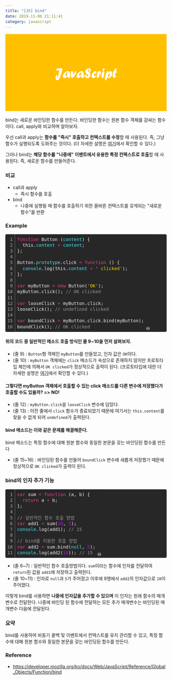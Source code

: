 ```yaml
---
title: "[JS] bind"
date: 2019-11-06 21:11:41
category: javascript
---
```


![](images/javascript.png)

bind는 새로운 바인딩한 함수를 만든다. 바인딩한 함수는 원본 함수 객체를 감싸는 함수이다. call, apply와 비교하며 알아보자.

우선 call과 apply는 **함수를 "즉시" 호출하고 컨텍스트를 수정**할 때 사용된다. 즉, 그냥 함수가 실행되도록 도와주는 것이다. (더 자세한 설명은 [여기](https://jess2.xyz/JavaScript/call-apply/)에서 확인할 수 있다.)

그러나 bind는 **해당 함수를 "나중에" 이벤트에서 유용한 특정 컨텍스트로 호출**할 때 사용된다. 즉, 새로운 함수를 만들어준다.

### 비교
- call과 apply
    - 즉시 함수를 호출
- bind
    - 나중에 실행될 때 함수를 호출하기 위한 올바른 컨텍스트를 갖게되는 "새로운 함수"를 반환

### Example
<div class="colorscripter-code" style="color:#f0f0f0;font-family:'Fira Code', 'Consolas', 'Monaco', 'Andale Mono', 'Ubuntu Mono', monospace !important; position:relative !important;overflow:auto"><table class="colorscripter-code-table" style="margin:0;padding:0;border:none;background-color:#272727;border-radius:4px;" cellspacing="0" cellpadding="0"><tr><td style="padding:6px;border-right:2px solid #4f4f4f"><div style="margin:0;padding:0;word-break:normal;text-align:right;color:#aaa;font-family:'Fira Code', 'Consolas', 'Monaco', 'Andale Mono', 'Ubuntu Mono', monospace !important;line-height:130%"><div style="line-height:130%">1</div><div style="line-height:130%">2</div><div style="line-height:130%">3</div><div style="line-height:130%">4</div><div style="line-height:130%">5</div><div style="line-height:130%">6</div><div style="line-height:130%">7</div><div style="line-height:130%">8</div><div style="line-height:130%">9</div><div style="line-height:130%">10</div><div style="line-height:130%">11</div><div style="line-height:130%">12</div><div style="line-height:130%">13</div><div style="line-height:130%">14</div><div style="line-height:130%">15</div><div style="line-height:130%">16</div></div></td><td style="padding:6px 0;text-align:left"><div style="margin:0;padding:0;color:#f0f0f0;font-family:'Fira Code', 'Consolas', 'Monaco', 'Andale Mono', 'Ubuntu Mono', monospace !important;line-height:130%"><div style="padding:0 6px; white-space:pre; line-height:130%"><span style="color:#ff3399">function</span>&nbsp;Button&nbsp;(<span style="color:#4be6fa">content</span>)&nbsp;{</div><div style="padding:0 6px; white-space:pre; line-height:130%">&nbsp;&nbsp;this.<span style="color:#4be6fa">content</span>&nbsp;<span style="color:#0086b3"></span><span style="color:#ff3399">=</span>&nbsp;<span style="color:#4be6fa">content</span>;</div><div style="padding:0 6px; white-space:pre; line-height:130%">};</div><div style="padding:0 6px; white-space:pre; line-height:130%">&nbsp;</div><div style="padding:0 6px; white-space:pre; line-height:130%">Button.<span style="color:#4be6fa">prototype</span>.click&nbsp;<span style="color:#0086b3"></span><span style="color:#ff3399">=</span>&nbsp;<span style="color:#ff3399">function</span>&nbsp;()&nbsp;{</div><div style="padding:0 6px; white-space:pre; line-height:130%">&nbsp;&nbsp;<span style="color:#4be6fa">console</span>.log(this.<span style="color:#4be6fa">content</span>&nbsp;<span style="color:#0086b3"></span><span style="color:#ff3399">+</span>&nbsp;<span style="color:#ffd500">'&nbsp;clicked'</span>);</div><div style="padding:0 6px; white-space:pre; line-height:130%">};</div><div style="padding:0 6px; white-space:pre; line-height:130%">&nbsp;</div><div style="padding:0 6px; white-space:pre; line-height:130%"><span style="color:#ff3399">var</span>&nbsp;myButton&nbsp;<span style="color:#0086b3"></span><span style="color:#ff3399">=</span>&nbsp;<span style="color:#ff3399">new</span>&nbsp;Button(<span style="color:#ffd500">'OK'</span>);</div><div style="padding:0 6px; white-space:pre; line-height:130%">myButton.click();&nbsp;<span style="color:#999999">//&nbsp;OK&nbsp;clicked</span></div><div style="padding:0 6px; white-space:pre; line-height:130%">&nbsp;</div><div style="padding:0 6px; white-space:pre; line-height:130%"><span style="color:#ff3399">var</span>&nbsp;looseClick&nbsp;<span style="color:#0086b3"></span><span style="color:#ff3399">=</span>&nbsp;myButton.click;</div><div style="padding:0 6px; white-space:pre; line-height:130%">looseClick();&nbsp;<span style="color:#999999">//&nbsp;undefined&nbsp;clicked</span></div><div style="padding:0 6px; white-space:pre; line-height:130%">&nbsp;</div><div style="padding:0 6px; white-space:pre; line-height:130%"><span style="color:#ff3399">var</span>&nbsp;boundClick&nbsp;<span style="color:#0086b3"></span><span style="color:#ff3399">=</span>&nbsp;myButton.click.bind(myButton);</div><div style="padding:0 6px; white-space:pre; line-height:130%">boundClick();&nbsp;<span style="color:#999999">//&nbsp;OK&nbsp;clicked</span></div></div></td><td style="vertical-align:bottom;padding:0 2px 4px 0"><a href="http://colorscripter.com/info#e" target="_blank" style="text-decoration:none;color:white"><span style="font-size:9px;word-break:normal;background-color:#4f4f4f;color:white;border-radius:10px;padding:1px">cs</span></a></td></tr></table></div>

#### 위의 코드 중 일반적인 메소드 호출 방식인 줄 9~10을 먼저 살펴보자.
- (줄 9) : `Button`형 객체인 `myButton`를 만들었고, 인자 값은 `OK`이다.
- (줄 10) : `myButton` 객체에는 `click` 메소드가 속성으로 존재하지 않지만 프로토타입 체인에 의해서 `OK clicked`가 정상적으로 출력이 된다.
(프로토타입에 대한 더 자세한 설명은 [여기](https://jess2.xyz/JavaScript/prototype/)에서 확인할 수 있다.)

#### 그렇다면 myButton 객체에서 호출할 수 있는 click 메소드를 다른 변수에 저장했다가 호출할 수도 있을까? **=> NO!**

- (줄 12) : `myButton.click`을 `looseClick` 변수에 담았다.
- (줄 13) : 이전 줄에서 `click` 함수가 종료되었기 때문에 여기서는 `this.content`를 찾을 수 없게 되어 `undefined`가 출력된다.

#### bind 메소드는 이와 같은 문제를 해결해준다.
bind 메소드는 특정 함수에 대해 원본 함수와 동일한 본문을 갖는 바인딩된 함수를 만든다
- (줄 15~16) : 바인딩된 함수를 만들어 `boundClick` 변수에 새롭게 저장했기 때문에 정상적으로 `OK clicked`가 출력이 된다.

### bind의 인자 추가 기능

<div class="colorscripter-code" style="color:#f0f0f0;font-family:'Fira Code', 'Consolas', 'Monaco', 'Andale Mono', 'Ubuntu Mono', monospace !important; position:relative !important;overflow:auto"><table class="colorscripter-code-table" style="margin:0;padding:0;border:none;background-color:#272727;border-radius:4px;" cellspacing="0" cellpadding="0"><tr><td style="padding:6px;border-right:2px solid #4f4f4f"><div style="margin:0;padding:0;word-break:normal;text-align:right;color:#aaa;font-family:'Fira Code', 'Consolas', 'Monaco', 'Andale Mono', 'Ubuntu Mono', monospace !important;line-height:130%"><div style="line-height:130%">1</div><div style="line-height:130%">2</div><div style="line-height:130%">3</div><div style="line-height:130%">4</div><div style="line-height:130%">5</div><div style="line-height:130%">6</div><div style="line-height:130%">7</div><div style="line-height:130%">8</div><div style="line-height:130%">9</div><div style="line-height:130%">10</div><div style="line-height:130%">11</div></div></td><td style="padding:6px 0;text-align:left"><div style="margin:0;padding:0;color:#f0f0f0;font-family:'Fira Code', 'Consolas', 'Monaco', 'Andale Mono', 'Ubuntu Mono', monospace !important;line-height:130%"><div style="padding:0 6px; white-space:pre; line-height:130%"><span style="color:#ff3399">var</span>&nbsp;sum&nbsp;<span style="color:#0086b3"></span><span style="color:#ff3399">=</span>&nbsp;<span style="color:#ff3399">function</span>&nbsp;(a,&nbsp;b)&nbsp;{</div><div style="padding:0 6px; white-space:pre; line-height:130%">&nbsp;&nbsp;<span style="color:#ff3399">return</span>&nbsp;a&nbsp;<span style="color:#0086b3"></span><span style="color:#ff3399">+</span>&nbsp;b;</div><div style="padding:0 6px; white-space:pre; line-height:130%">};</div><div style="padding:0 6px; white-space:pre; line-height:130%">&nbsp;</div><div style="padding:0 6px; white-space:pre; line-height:130%"><span style="color:#999999">//&nbsp;일반적인&nbsp;함수&nbsp;호출&nbsp;방법</span></div><div style="padding:0 6px; white-space:pre; line-height:130%"><span style="color:#ff3399">var</span>&nbsp;add1&nbsp;<span style="color:#0086b3"></span><span style="color:#ff3399">=</span>&nbsp;sum(<span style="color:#c10aff">10</span>,&nbsp;<span style="color:#c10aff">5</span>);</div><div style="padding:0 6px; white-space:pre; line-height:130%"><span style="color:#4be6fa">console</span>.log(add1);&nbsp;<span style="color:#999999">//&nbsp;15</span></div><div style="padding:0 6px; white-space:pre; line-height:130%">&nbsp;</div><div style="padding:0 6px; white-space:pre; line-height:130%"><span style="color:#999999">//&nbsp;bind를&nbsp;이용한&nbsp;호출&nbsp;방법</span></div><div style="padding:0 6px; white-space:pre; line-height:130%"><span style="color:#ff3399">var</span>&nbsp;add2&nbsp;<span style="color:#0086b3"></span><span style="color:#ff3399">=</span>&nbsp;sum.bind(<span style="color:#4be6fa">null</span>,&nbsp;<span style="color:#c10aff">5</span>);</div><div style="padding:0 6px; white-space:pre; line-height:130%"><span style="color:#4be6fa">console</span>.log(add2(<span style="color:#c10aff">10</span>));&nbsp;<span style="color:#999999">//&nbsp;15</span></div></div></td><td style="vertical-align:bottom;padding:0 2px 4px 0"><a href="http://colorscripter.com/info#e" target="_blank" style="text-decoration:none;color:white"><span style="font-size:9px;word-break:normal;background-color:#4f4f4f;color:white;border-radius:10px;padding:1px">cs</span></a></td></tr></table></div>

- (줄 6~7) : 일반적인 함수 호출방법이다. `sum`이라는 함수에 인자를 전달하여 `return`된 값을 `add1`에 저장하고 출력한다.
- (줄 10~11) : 인자로 `null`과 `5`가 주어졌고 이후에 9행에서 `add2`의 인자값으로 `10`이 주어졌다.

이렇게 bind를 사용하면 **나중에 인자값을 추가할 수 있으며** 이 인자는 원래 함수의 매개변수로 전달한다. 나중에 바인딩 된 함수에 전달하는 모든 추가 매개변수는 바인딩된 매개변수 다음에 전달된다.

### 요약
bind를 사용하여 비동기 콜백 및 이벤트에서 컨텍스트를 유지 관리할 수 있고, 특정 함수에 대해 원본 함수와 동일한 본문을 갖는 바인딩된 함수를 만든다.

### Reference
- https://developer.mozilla.org/ko/docs/Web/JavaScript/Reference/Global_Objects/Function/bind